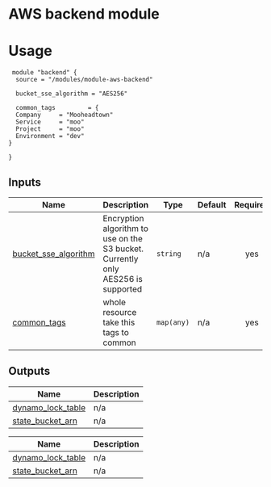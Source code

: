 <!-- BEGIN_TF_DOCS -->
 # AWS backend module

 # Usage
 ```
  module "backend" {
   source = "/modules/module-aws-backend"
   
   bucket_sse_algorithm = "AES256"

   common_tags         = {
   Company     = "Mooheadtown"
   Service     = "moo"
   Project     = "moo"
   Environment = "dev"
 }

}
 ```

## Inputs

| Name | Description | Type | Default | Required |
|------|-------------|------|---------|:--------:|
| <a name="input_bucket_sse_algorithm"></a> [bucket\_sse\_algorithm](#input\_bucket\_sse\_algorithm) | Encryption algorithm to use on the S3 bucket. Currently only AES256 is supported | `string` | n/a | yes |
| <a name="input_common_tags"></a> [common\_tags](#input\_common\_tags) | whole resource take this tags to common | `map(any)` | n/a | yes |

## Outputs

| Name | Description |
|------|-------------|
| <a name="output_dynamo_lock_table"></a> [dynamo\_lock\_table](#output\_dynamo\_lock\_table) | n/a |
| <a name="output_state_bucket_arn"></a> [state\_bucket\_arn](#output\_state\_bucket\_arn) | n/a |
<!-- END_TF_DOCS -->
| Name | Description |
|------|-------------|
| <a name="output_dynamo_lock_table"></a> [dynamo\_lock\_table](#output\_dynamo\_lock\_table) | n/a |
| <a name="output_state_bucket_arn"></a> [state\_bucket\_arn](#output\_state\_bucket\_arn) | n/a |
<!-- END_TF_DOCS -->
